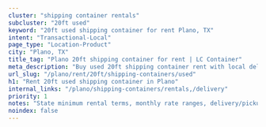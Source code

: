 ```yaml
---
cluster: "shipping container rentals"
subcluster: "20ft used"
keyword: "20ft used shipping container for rent Plano, TX"
intent: "Transactional-Local"
page_type: "Location-Product"
city: "Plano, TX"
title_tag: "Plano 20ft shipping container for rent | LC Container"
meta_description: "Buy used 20ft shipping container rent with local delivery in Plano, TX. LC Container — local Since 2003. Request a fast quote today."
url_slug: "/plano/rent/20ft/shipping-containers/used"
h1: "Rent 20ft used shipping container in Plano"
internal_links: "/plano/shipping-containers/rentals,/delivery"
priority: 1
notes: "State minimum rental terms, monthly rate ranges, delivery/pickup fees, service area."
noindex: false
---
```


<!-- TODO: Add unique city/inventory copy, images, and internal links here. -->
